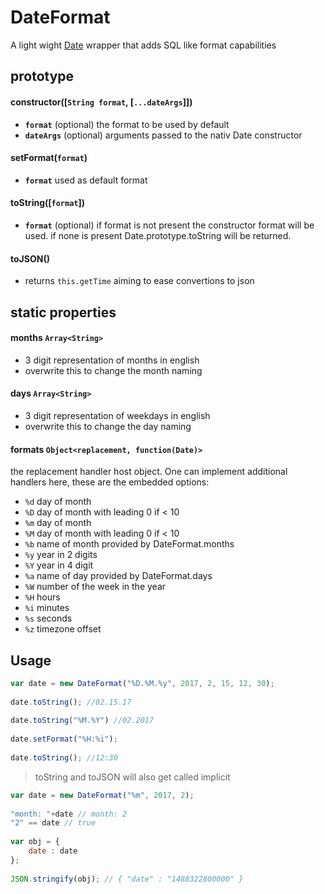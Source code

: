# DateFormat

A light wight [Date](https://developer.mozilla.org/en-US/docs/Web/JavaScript/Reference/Global_Objects/Date) wrapper that adds SQL like format capabilities


## prototype

#### constructor([`String format`, [`...dateArgs`]])

- **`format`** (optional) the format to be used by default
- **`dateArgs`** (optional) arguments passed to the nativ Date constructor

#### setFormat(`format`)
  
- **`format`** used as default format
		
#### toString([`format`])
- **`format`** (optional) if format is not present the constructor format will be used. if none is present Date.prototype.toString will be returned.
   
#### toJSON()
- returns `this.getTime` aiming to ease convertions to json
		
## static properties
#### months `Array<String>`
- 3 digit representation of months in english 
- overwrite this to change the month naming
		
#### days `Array<String>`
- 3 digit representation of weekdays in english
- overwrite this to change the day naming

#### formats `Object<replacement, function(Date)>`
the replacement handler host object. One can implement additional handlers here, these are the embedded options:

- `%d` day of month
- `%D` day of month with leading 0 if < 10
- `%m` day of month
- `%M` day of month with leading 0 if < 10
- `%b` name of month provided by DateFormat.months
- `%y` year in 2 digits
- `%Y` year in 4 digit 
- `%a` name of day provided by DateFormat.days
- `%W` number of the week in the year
- `%H` hours
- `%i` minutes
- `%s` seconds
- `%z` timezone offset
		
## Usage

```javascript
var date = new DateFormat("%D.%M.%y", 2017, 2, 15, 12, 30);
		
date.toString(); //02.15.17
		
date.toString("%M.%Y") //02.2017
		
date.setFormat("%H:%i");
		
date.toString(); //12:30
```

> toString and toJSON will also get called implicit

```javascript
var date = new DateFormat("%m", 2017, 2);
		
"month: "+date // month: 2
"2" == date // true
		
var obj = {
	date : date
};
		
JSON.stringify(obj); // { "date" : "1488322800000" }
```
